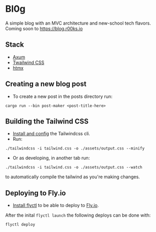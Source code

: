 # Bl0g
A simple blog with an MVC architecture and new-school tech flavors.
Coming soon to https://blog.r00ks.io

## Stack
- [Axum](https://docs.rs/axum/latest/axum/)
- [Twailwind CSS](https://tailwindcss.com/)
- [htmx](https://htmx.org)

## Creating a new blog post
- To create a new post in the posts directory run:
```shell
cargo run --bin post-maker <post-title-here>
```

## Building the Tailwind CSS
- [Install and config](https://tailwindcss.com/blog/standalone-cli) the Tailwindcss cli.
- Run:
```shell
./tailwindcss -i tailwind.css -o ./assets/output.css --minify
```

- Or as developing, in another tab run:
```shell
./tailwindcss -i tailwind.css -o ./assets/output.css --watch
```
to automatically compile the tailwind as you're making changes.

## Deploying to Fly.io
- [Install flyctl](https://fly.io/docs/hands-on/install-flyctl/) to be able to deploy to [Fly.io](https://fly.io).

After the inital `flyctl launch` the following deploys can be done with:
```shell
flyctl deploy
```

